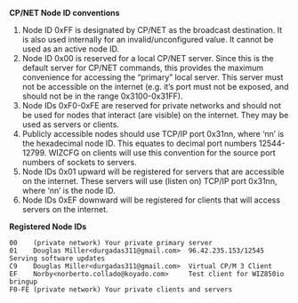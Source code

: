 **CP/NET Node ID conventions**

 1. Node ID 0xFF is designated by CP/NET as the broadcast destination. It is also used internally for an invalid/unconfigured value. It cannot be used as an active node ID.
 1. Node ID 0x00 is reserved for a local CP/NET server. Since this is the default server for CP/NET commands, this provides the maximum convenience for accessing the “primary” local server. This server must not be accessible on the internet (e.g. it’s port must not be exposed, and should not be in the range 0x3100-0x31FF).
 1. Node IDs 0xF0-0xFE are reserved for private networks and should not be used for nodes that interact (are visible) on the internet. They may be used as servers or clients.
 1. Publicly accessible nodes should use TCP/IP port 0x31nn, where ‘nn’ is the hexadecimal node ID. This equates to decimal port numbers 12544-12799. WIZCFG on clients will use this convention for the source port numbers of sockets to servers.
 1. Node IDs 0x01 upward will be registered for servers that are accessible on the internet. These servers will use (listen on) TCP/IP port 0x31nn, where ‘nn’ is the node ID.
 1. Node IDs 0xEF downward will be registered for clients that will access servers on the internet.

**Registered Node IDs**

```
00    (private network) Your private primary server
01    Douglas Miller<durgadas311@gmail.com>  96.42.235.153/12545 Serving software updates
C9    Douglas Miller<durgadas311@gmail.com>  Virtual CP/M 3 Client
EF    Norby<norberto.collado@koyado.com>     Test client for WIZ850io bringup
F0-FE (private network) Your private clients and servers
```
